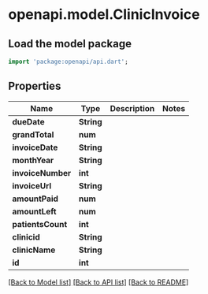 # openapi.model.ClinicInvoice

## Load the model package
```dart
import 'package:openapi/api.dart';
```

## Properties
Name | Type | Description | Notes
------------ | ------------- | ------------- | -------------
**dueDate** | **String** |  | 
**grandTotal** | **num** |  | 
**invoiceDate** | **String** |  | 
**monthYear** | **String** |  | 
**invoiceNumber** | **int** |  | 
**invoiceUrl** | **String** |  | 
**amountPaid** | **num** |  | 
**amountLeft** | **num** |  | 
**patientsCount** | **int** |  | 
**clinicid** | **String** |  | 
**clinicName** | **String** |  | 
**id** | **int** |  | 

[[Back to Model list]](../README.md#documentation-for-models) [[Back to API list]](../README.md#documentation-for-api-endpoints) [[Back to README]](../README.md)


